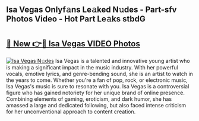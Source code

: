 ## Isa Vegas Onlyf𝚊ns Le𝚊ked N𝚞des - Part-sfv Photos Video - Hot Part Le𝚊ks stbdG

# <h2><a href="http://ab56211.deff.icu/?id=Isa+Vegas">🔗 New 👉🔴 Isa Vegas VIDEO Photos</a></h2>

[![Isa Vegas N𝚞des](https://i.imgur.com/rIISA9y.gif)](http://ab56211.deff.icu/?id=Isa+Vegas)
Isa Vegas is a talented and innovative young artist who is making a significant impact in the music industry. With her powerful vocals, emotive lyrics, and genre-bending sound, she is an artist to watch in the years to come. Whether you're a fan of pop, rock, or electronic music, Isa Vegas's music is sure to resonate with you. Isa Vegas is a controversial figure who has gained notoriety for her unique brand of online presence. Combining elements of gaming, eroticism, and dark humor, she has amassed a large and dedicated following, but also faced intense criticism for her unconventional approach to content creation.
